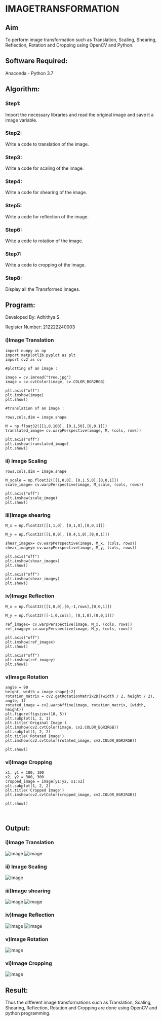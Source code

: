 # IMAGETRANSFORMATION

## Aim
To perform image transformation such as Translation, Scaling, Shearing, Reflection, Rotation and Cropping using OpenCV and Python.

## Software Required:
Anaconda - Python 3.7

## Algorithm:
### Step1:
Import the necessary libraries and read the original image and save it a image variable.

### Step2:
Write a code to translation of the image.

### Step3:
Write a code for scaling of the image.

### Step4:
Write a code for shearing of the image.


### Step5:
Write a code for reflection of the image.
### Step6:
Write a code to rotation of the image.

### Step7:
Write a code to cropping of the image.

### Step8:
Display all the Transformed images.

## Program:

Developed By: Adhithya.S

Register Number: 212222240003
### i)Image Translation
```
import numpy as np
import matplotlib.pyplot as plt 
import cv2 as cv
```
```
#plotting of an image :

image = cv.imread("tree.jpg")
image = cv.cvtColor(image, cv.COLOR_BGR2RGB)

plt.axis("off")
plt.imshow(image)
plt.show()

#translation of an image :

rows,cols,dim = image.shape

M = np.float32([[1,0,100], [0,1,50],[0,0,1]])
translated_image= cv.warpPerspective(image, M, (cols, rows))

plt.axis("off")
plt.imshow(translated_image)
plt.show()
```
### ii) Image Scaling
```
rows,cols,dim = image.shape

M_scale = np.float32([[1,0,0], [0,1.5,0],[0,0,1]])
scale_image= cv.warpPerspective(image, M_scale, (cols, rows))

plt.axis("off")
plt.imshow(scale_image)
plt.show()
```


### iii)Image shearing
```
M_x = np.float32([[1,1,0], [0,1,0],[0,0,1]])

M_y = np.float32([[1,0,0], [0.4,1,0],[0,0,1]])

shear_imagex= cv.warpPerspective(image, M_x, (cols, rows))
shear_imagey= cv.warpPerspective(image, M_y, (cols, rows))

plt.axis("off")
plt.imshow(shear_imagex)
plt.show()

plt.axis("off")
plt.imshow(shear_imagey)
plt.show()
```

### iv)Image Reflection
```
M_x = np.float32([[1,0,0],[0,-1,rows],[0,0,1]])

M_y = np.float32([[-1,0,cols], [0,1,0],[0,0,1]])

ref_imagex= cv.warpPerspective(image, M_x, (cols, rows))
ref_imagey= cv.warpPerspective(image, M_y, (cols, rows))

plt.axis("off")
plt.imshow(ref_imagex)
plt.show()

plt.axis("off")
plt.imshow(ref_imagey)
plt.show()
```


### v)Image Rotation
```
angle = 90 
height, width = image.shape[:2]
rotation_matrix = cv2.getRotationMatrix2D((width / 2, height / 2), angle, 1)
rotated_image = cv2.warpAffine(image, rotation_matrix, (width, height))
plt.figure(figsize=(10, 5))
plt.subplot(1, 2, 1)
plt.title('Original Image')
plt.imshow(cv2.cvtColor(image, cv2.COLOR_BGR2RGB))
plt.subplot(1, 2, 2)
plt.title('Rotated Image')
plt.imshow(cv2.cvtColor(rotated_image, cv2.COLOR_BGR2RGB))

plt.show()
```


### vi)Image Cropping
```
x1, y1 = 100, 100 
x2, y2 = 300, 300 
cropped_image = image[y1:y2, x1:x2]
plt.subplot(1, 2, 2)
plt.title('Cropped Image')
plt.imshow(cv2.cvtColor(cropped_image, cv2.COLOR_BGR2RGB))

plt.show()



```
## Output:
### i)Image Translation
![image](https://github.com/s-adhithya/IMAGETRANSFORMATION/assets/113497423/2733edbf-41fe-4022-926b-f923dc71dd40)
![image](https://github.com/s-adhithya/IMAGETRANSFORMATION/assets/113497423/0a0e03d2-196f-4da9-b0d2-d98aa834b51a)


### ii) Image Scaling
![image](https://github.com/s-adhithya/IMAGETRANSFORMATION/assets/113497423/ef68f8ef-eb99-4809-b056-e185a2a8189d)



### iii)Image shearing
![image](https://github.com/s-adhithya/IMAGETRANSFORMATION/assets/113497423/5d9d2d45-62b4-482e-99c1-3a49f31bcf7b)
![image](https://github.com/s-adhithya/IMAGETRANSFORMATION/assets/113497423/2cb9b991-ce76-4023-a060-23b6813ea87b)



### iv)Image Reflection
![image](https://github.com/s-adhithya/IMAGETRANSFORMATION/assets/113497423/6783d8a4-241e-4200-903b-7c3719da3c96)
![image](https://github.com/s-adhithya/IMAGETRANSFORMATION/assets/113497423/803ead07-db9a-48fc-b39a-03317af7283c)




### v)Image Rotation
![image](https://github.com/s-adhithya/IMAGETRANSFORMATION/assets/113497423/50f06b0d-abdb-4500-9a7e-b2b221c8eea3)




### vi)Image Cropping
![image](https://github.com/s-adhithya/IMAGETRANSFORMATION/assets/113497423/a4f7e189-19df-4e61-92ff-2ef04cb28c88)





## Result: 

Thus the different image transformations such as Translation, Scaling, Shearing, Reflection, Rotation and Cropping are done using OpenCV and python programming.
